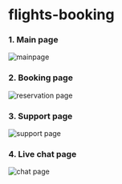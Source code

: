# flights-booking

### 1. Main page

![mainpage](https://user-images.githubusercontent.com/56860767/67455869-a5d2a800-f67a-11e9-9ebf-3cd3a182d41b.jpg)

### 2. Booking page

![reservation page](https://user-images.githubusercontent.com/56860767/67455589-ccdcaa00-f679-11e9-96b9-7fc8b6ad9905.jpg)

### 3. Support page

![support page](https://user-images.githubusercontent.com/56860767/67455592-cea66d80-f679-11e9-942e-de9df2e0189f.jpg)

### 4. Live chat page

![chat page](https://user-images.githubusercontent.com/56860767/67455595-d108c780-f679-11e9-9ae3-fbdcc41a2f81.jpg)
